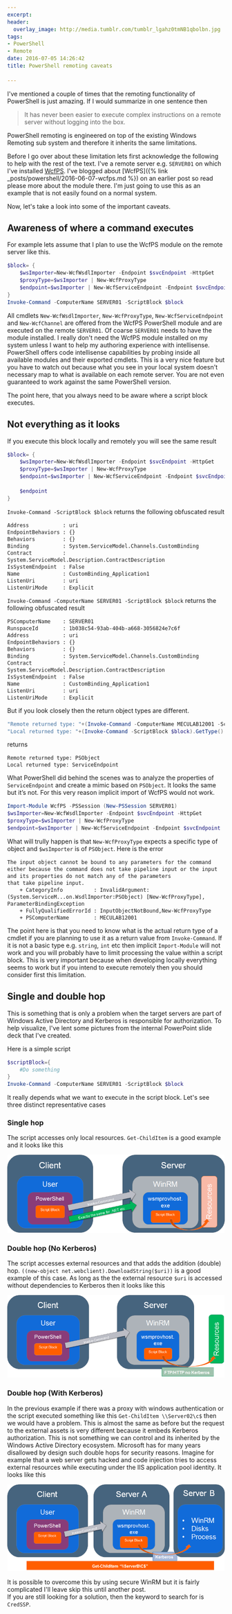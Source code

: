 ```yaml
---
excerpt: 
header:
  overlay_image: http://media.tumblr.com/tumblr_lgahz0tmNB1qbolbn.jpg
tags:
- PowerShell
- Remote
date: 2016-07-05 14:26:42
title: PowerShell remoting caveats

---
```




I've mentioned a couple of times that the remoting functionality of PowerShell is just amazing. 
If I would summarize in one sentence then 

> It has never been easier to execute complex instructions on a remote server without logging into the box.

PowerShell remoting is engineered on top of the existing Windows Remoting sub system and therefore it inherits the same limitations.

Before I go over about these limitation lets first acknowledge the following to help with the rest of the text. 
I've a remote server e.g. `SERVER01` on which I've installed [WcfPS](https://www.powershellgallery.com/packages/WcfPS/). 
I've blogged about [WcfPS]({% link _posts/powershell/2016-06-07-wcfps.md %}) on an earlier post so read please more about the module there. 
I'm just going to use this as an example that is not easily found on a normal system.

Now, let's take a look into some of the important caveats.

## Awareness of where a command executes

For example lets assume that I plan to use the WcfPS module on the remote server like this. 

```powershell
$block= {
    $wsImporter=New-WcfWsdlImporter -Endpoint $svcEndpoint -HttpGet
    $proxyType=$wsImporter | New-WcfProxyType
    $endpoint=$wsImporter | New-WcfServiceEndpoint -Endpoint $svcEndpoint
}
Invoke-Command -ComputerName SERVER01 -ScriptBlock $block
``` 

All cmdlets `New-WcfWsdlImporter`, `New-WcfProxyType`, `New-WcfServiceEndpoint` and `New-WcfChannel` are offered from the WcfPS PowerShell module and are executed on the remote `SERVER01`. 
Of coarse `SERVER01` needs to have the module installed. 
I really don't need the WcfPS module installed on my system unless I want to help my authoring experience with intellisense. 
PowerShell offers code intellisense capabilities by probing inside all available modules and their exported cmdlets. 
This is a very nice feature but you have to watch out because what you see in your local system doesn't necessary map to what is available on each remote server. 
You are not even guaranteed to work against the same PowerShell version.

The point here, that you always need to be aware where a script block executes.

## Not everything as it looks

If you execute this block locally and remotely you will see the same result
```powershell
$block= {
    $wsImporter=New-WcfWsdlImporter -Endpoint $svcEndpoint -HttpGet
    $proxyType=$wsImporter | New-WcfProxyType
    $endpoint=$wsImporter | New-WcfServiceEndpoint -Endpoint $svcEndpoint

    $endpoint
}
```

`Invoke-Command -ScriptBlock $block` returns the following obfuscated result

```text
Address           : uri
EndpointBehaviors : {}
Behaviors         : {}
Binding           : System.ServiceModel.Channels.CustomBinding
Contract          : System.ServiceModel.Description.ContractDescription
IsSystemEndpoint  : False
Name              : CustomBinding_Application1
ListenUri         : uri
ListenUriMode     : Explicit
```

`Invoke-Command -ComputerName SERVER01 -ScriptBlock $block` returns the following obfuscated result

```text
PSComputerName    : SERVER01
RunspaceId        : 1b038c54-93ab-404b-a668-3056824e7c6f
Address           : uri
EndpointBehaviors : {}
Behaviors         : {}
Binding           : System.ServiceModel.Channels.CustomBinding
Contract          : System.ServiceModel.Description.ContractDescription
IsSystemEndpoint  : False
Name              : CustomBinding_Application1
ListenUri         : uri
ListenUriMode     : Explicit
```

But if you look closely then the return object types are different.

```powershell
"Remote returned type: "+(Invoke-Command -ComputerName MECULAB12001 -ScriptBlock $block).GetType().Name
"Local returned type: "+(Invoke-Command -ScriptBlock $block).GetType().Name
```

returns

```text
Remote returned type: PSObject
Local returned type: ServiceEndpoint
```

What PowerShell did behind the scenes was to analyze the properties of `ServiceEndpoint` and create a mimic based on `PSObject`. 
It looks the same but it’s not. 
For this very reason implicit import of WcfPS would not work.

```powershell
Import-Module WcfPS -PSSession (New-PSSession SERVER01)
$wsImporter=New-WcfWsdlImporter -Endpoint $svcEndpoint -HttpGet
$proxyType=$wsImporter | New-WcfProxyType
$endpoint=$wsImporter | New-WcfServiceEndpoint -Endpoint $svcEndpoint
```

What will trully happen is that `New-WcfProxyType` expects a specific type of object and `$wsImporter` is of `PSObject`. 
Here is the error

```
The input object cannot be bound to any parameters for the command either because the command does not take pipeline input or the input and its properties do not match any of the parameters 
that take pipeline input.
    + CategoryInfo          : InvalidArgument: (System.ServiceM...on.WsdlImporter:PSObject) [New-WcfProxyType], ParameterBindingException
    + FullyQualifiedErrorId : InputObjectNotBound,New-WcfProxyType
    + PSComputerName        : MECULAB12001
```    

The point here is that you need to know what is the actual return type of a cmdlet if you are planning to use it as a return value from `Invoke-Command`. 
If it is not a basic type e.g. `string`, `int` etc then implicit `Import-Module` will not work and you will probably have to limit processing the value within a script block. 
This is very important because when developing locally everything seems to work but if you intend to execute remotely then you should consider first this limitation.

## Single and double hop

This is something that is only a problem when the target servers are part of Windows Active Directory and Kerberos is responsible for authorization. 
To help visualize, I've lent some pictures from the internal PowerPoint slide deck that I've created.

Here is a simple script

```powershell
$scriptBlock={
    #Do something
}
Invoke-Command -ComputerName SERVER01 -ScriptBlock $block
```

It really depends what we want to execute in the script block. 
Let's see three distinct representative cases 

### Single hop

The script accesses only local resources. 
`Get-ChildItem` is a good example and it looks like this 

![Remoting with single hop](/assets/images/posts/powershell/2016-07-05-remoting-caveats.single-hop.png "Remoting with single hop")

### Double hop (No Kerberos)

The script accesses external resources and that adds the addition (double) hop.
`((new-object net.webclient).DownloadString($uri))` is a good example of this case. 
As long as the the external resource `$uri` is accessed without dependencies to Kerberos then it looks like this

![Remoting with double hop without kerberos](/assets/images/posts/powershell/2016-07-05-remoting-caveats.double-hop-without-kerberos.png "Remoting with double hop without Kerberos")

### Double hop (With Kerberos)  

In the previous example if there was a proxy with windows authentication or the script executed something like this `Get-ChildItem \\Server02\c$` then we would have a problem. 
This is almost the same as before but the request to the external assets is very different because it embeds Kerberos authorization. 
This is not something we can control and its inherited by the Windows Active Directory ecosystem. 
Microsoft has for many years disallowed by design such double hops for security reasons. 
Imagine for example that a web server gets hacked and code injection tries to access external resources while executing under the IIS application pool identity. 
It looks like this

![Remoting with double hop with kerberos](/assets/images/posts/powershell/2016-07-05-remoting-caveats.double-hop-kerberos.png "Remoting with double hop with Kerberos")

It is possible to overcome this by using secure WinRM but it is fairly complicated I'll leave skip this until another post.  
If you are still looking for a solution, then the keyword to search for is `CredSSP`.
